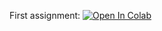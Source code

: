 First assignment:
[![Open In Colab](https://colab.research.google.com/assets/colab-badge.svg)](https://colab.research.google.com/github/girafe-ai/ml-course/blob/msu_course/homeworks/hw01_pytorch_basics/HW01.ipynb)

